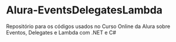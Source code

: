 # Alura-EventsDelegatesLambda
Repositório para os códigos usados no Curso Online da Alura sobre Eventos, Delegates e Lambda com .NET e C#
